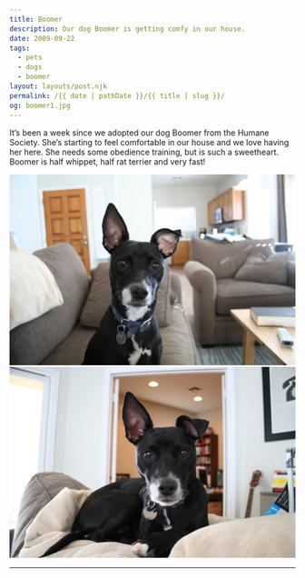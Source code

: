 ```yaml
---
title: Boomer
description: Our dog Boomer is getting comfy in our house.
date: 2009-09-22
tags: 
  - pets
  - dogs
  - boomer
layout: layouts/post.njk
permalink: /{{ date | pathDate }}/{{ title | slug }}/
og: boomer1.jpg
---
```


It’s been a week since we adopted our dog Boomer from the Humane Society. She’s starting to feel comfortable in our house and we love having her here. She needs some obedience training, but is such a sweetheart. Boomer is half whippet, half rat terrier and very fast!

![Boomer pup](/img/boomer1.jpg)![Boomer on the couch](/img/boomer2.jpg)

---
